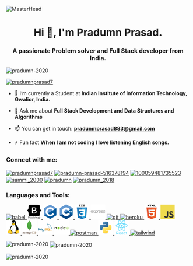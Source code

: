 ![MasterHead](https://github.com/PRADUMN-2020/Cover-Animation/blob/main/Hi%2C%20I%20am%20Pradumn%20(5).gif)

<h1 align="center">Hi 👋, I'm Pradumn Prasad.</h1>
<h3 align="center">A passionate Problem solver and Full Stack developer from India.</h3>

<p align="left"> <img src="https://komarev.com/ghpvc/?username=pradumn-2020&label=Profile%20views&color=0e75b6&style=flat" alt="pradumn-2020" /> </p>

<p align="left"> <a href="https://twitter.com/pradumnprasad7" target="blank"><img src="https://img.shields.io/twitter/follow/pradumnprasad7?logo=twitter&style=for-the-badge" alt="pradumnprasad7" /></a> </p>

- 🔭 I’m currently a Student at **Indian Institute of Information Technology, Gwalior, India.**

- 💬 Ask me about **Full Stack Development and Data Structures and Algorithms**

- 📫 You can get in touch: **pradumnprasad883@gmail.com**

- ⚡ Fun fact **When I am not coding I love listening English songs.**

<h3 align="left">Connect with me:</h3>
<p align="left">
<a href="https://twitter.com/pradumnprasad7" target="blank"><img align="center" src="https://raw.githubusercontent.com/rahuldkjain/github-profile-readme-generator/master/src/images/icons/Social/twitter.svg" alt="pradumnprasad7" height="30" width="40" /></a>
<a href="https://linkedin.com/in/pradumn-prasad-516378194" target="blank"><img align="center" src="https://raw.githubusercontent.com/rahuldkjain/github-profile-readme-generator/master/src/images/icons/Social/linked-in-alt.svg" alt="pradumn-prasad-516378194" height="30" width="40" /></a>
<a href="https://fb.com/100059481735523" target="blank"><img align="center" src="https://raw.githubusercontent.com/rahuldkjain/github-profile-readme-generator/master/src/images/icons/Social/facebook.svg" alt="100059481735523" height="30" width="40" /></a>
<a href="https://www.codechef.com/users/sammi_2000" target="blank"><img align="center" src="https://cdn.jsdelivr.net/npm/simple-icons@3.1.0/icons/codechef.svg" alt="sammi_2000" height="30" width="40" /></a>
<a href="https://codeforces.com/profile/pradumn" target="blank"><img align="center" src="https://raw.githubusercontent.com/rahuldkjain/github-profile-readme-generator/master/src/images/icons/Social/codeforces.svg" alt="pradumn" height="30" width="40" /></a>
<a href="https://www.leetcode.com/pradumn_2018" target="blank"><img align="center" src="https://raw.githubusercontent.com/rahuldkjain/github-profile-readme-generator/master/src/images/icons/Social/leet-code.svg" alt="pradumn_2018" height="30" width="40" /></a>
</p>

<h3 align="left">Languages and Tools:</h3>
<p align="left"> <a href="https://babeljs.io/" target="_blank" rel="noreferrer"> <img src="https://www.vectorlogo.zone/logos/babeljs/babeljs-icon.svg" alt="babel" width="40" height="40"/> </a> <a href="https://getbootstrap.com" target="_blank" rel="noreferrer"> <img src="https://raw.githubusercontent.com/devicons/devicon/master/icons/bootstrap/bootstrap-plain-wordmark.svg" alt="bootstrap" width="40" height="40"/> </a> <a href="https://www.cprogramming.com/" target="_blank" rel="noreferrer"> <img src="https://raw.githubusercontent.com/devicons/devicon/master/icons/c/c-original.svg" alt="c" width="40" height="40"/> </a> <a href="https://www.w3schools.com/cpp/" target="_blank" rel="noreferrer"> <img src="https://raw.githubusercontent.com/devicons/devicon/master/icons/cplusplus/cplusplus-original.svg" alt="cplusplus" width="40" height="40"/> </a> <a href="https://www.w3schools.com/css/" target="_blank" rel="noreferrer"> <img src="https://raw.githubusercontent.com/devicons/devicon/master/icons/css3/css3-original-wordmark.svg" alt="css3" width="40" height="40"/> </a> <a href="https://expressjs.com" target="_blank" rel="noreferrer"> <img src="https://raw.githubusercontent.com/devicons/devicon/master/icons/express/express-original-wordmark.svg" alt="express" width="40" height="40"/> </a> <a href="https://git-scm.com/" target="_blank" rel="noreferrer"> <img src="https://www.vectorlogo.zone/logos/git-scm/git-scm-icon.svg" alt="git" width="40" height="40"/> </a> <a href="https://heroku.com" target="_blank" rel="noreferrer"> <img src="https://www.vectorlogo.zone/logos/heroku/heroku-icon.svg" alt="heroku" width="40" height="40"/> </a> <a href="https://www.w3.org/html/" target="_blank" rel="noreferrer"> <img src="https://raw.githubusercontent.com/devicons/devicon/master/icons/html5/html5-original-wordmark.svg" alt="html5" width="40" height="40"/> </a> <a href="https://developer.mozilla.org/en-US/docs/Web/JavaScript" target="_blank" rel="noreferrer"> <img src="https://raw.githubusercontent.com/devicons/devicon/master/icons/javascript/javascript-original.svg" alt="javascript" width="40" height="40"/> </a> <a href="https://www.linux.org/" target="_blank" rel="noreferrer"> <img src="https://raw.githubusercontent.com/devicons/devicon/master/icons/linux/linux-original.svg" alt="linux" width="40" height="40"/> </a> <a href="https://www.mongodb.com/" target="_blank" rel="noreferrer"> <img src="https://raw.githubusercontent.com/devicons/devicon/master/icons/mongodb/mongodb-original-wordmark.svg" alt="mongodb" width="40" height="40"/> </a> <a href="https://www.mysql.com/" target="_blank" rel="noreferrer"> <img src="https://raw.githubusercontent.com/devicons/devicon/master/icons/mysql/mysql-original-wordmark.svg" alt="mysql" width="40" height="40"/> </a> <a href="https://nodejs.org" target="_blank" rel="noreferrer"> <img src="https://raw.githubusercontent.com/devicons/devicon/master/icons/nodejs/nodejs-original-wordmark.svg" alt="nodejs" width="40" height="40"/> </a> <a href="https://postman.com" target="_blank" rel="noreferrer"> <img src="https://www.vectorlogo.zone/logos/getpostman/getpostman-icon.svg" alt="postman" width="40" height="40"/> </a> <a href="https://www.python.org" target="_blank" rel="noreferrer"> <img src="https://raw.githubusercontent.com/devicons/devicon/master/icons/python/python-original.svg" alt="python" width="40" height="40"/> </a> <a href="https://reactjs.org/" target="_blank" rel="noreferrer"> <img src="https://raw.githubusercontent.com/devicons/devicon/master/icons/react/react-original-wordmark.svg" alt="react" width="40" height="40"/> </a> <a href="https://tailwindcss.com/" target="_blank" rel="noreferrer"> <img src="https://www.vectorlogo.zone/logos/tailwindcss/tailwindcss-icon.svg" alt="tailwind" width="40" height="40"/> </a> </p>

<p><img align="left" src="https://github-readme-stats.vercel.app/api/top-langs?username=pradumn-2020&show_icons=true&locale=en&layout=compact" alt="pradumn-2020" /></p>

<p>&nbsp;<img align="center" src="https://github-readme-stats.vercel.app/api?username=pradumn-2020&show_icons=true&locale=en" alt="pradumn-2020" /></p>

<p><img align="center" src="https://github-readme-streak-stats.herokuapp.com/?user=pradumn-2020&" alt="pradumn-2020" /></p>
